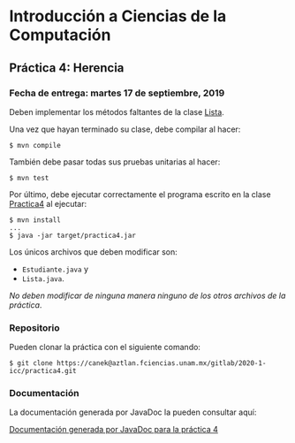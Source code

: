 Introducción a Ciencias de la Computación
=========================================

Práctica 4: Herencia
--------------------

### Fecha de entrega: martes 17 de septiembre, 2019

Deben implementar los métodos faltantes de la clase
[Lista](https://aztlan.fciencias.unam.mx/gitlab/2020-1-icc/practica4/blob/master/src/main/java/mx/unam/ciencias/icc/Lista.java).

Una vez que hayan terminado su clase, debe compilar al hacer:

```
$ mvn compile
```

También debe pasar todas sus pruebas unitarias al hacer:

```
$ mvn test
```

Por último, debe ejecutar correctamente el programa escrito en la clase
[Practica4](https://aztlan.fciencias.unam.mx/gitlab/2020-1-icc/practica4/blob/master/src/main/java/mx/unam/ciencias/icc/Practica4.java)
al ejecutar:

```
$ mvn install
...
$ java -jar target/practica4.jar
```

Los únicos archivos que deben modificar son:

* `Estudiante.java` y
* `Lista.java`.

*No deben modificar de ninguna manera ninguno de los otros archivos de la
práctica*.

### Repositorio

Pueden clonar la práctica con el siguiente comando:

```
$ git clone https://canek@aztlan.fciencias.unam.mx/gitlab/2020-1-icc/practica4.git
```

### Documentación

La documentación generada por JavaDoc la pueden consultar aquí:

[Documentación generada por JavaDoc para la práctica
4](https://aztlan.fciencias.unam.mx/~canek/2020-1-icc/practica4/apidocs/index.html)
